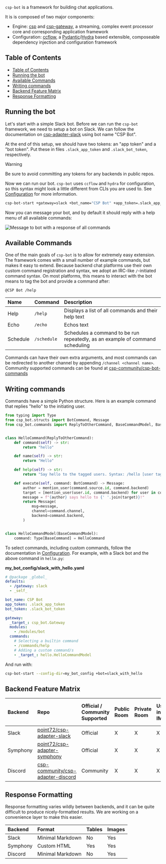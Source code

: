 `csp-bot` is a framework for building chat applications.

It is is composed of two major components:

- Engine: [csp](https://github.com/point72/csp) and [csp-gateway](https://github.com/point72/csp-gateway), a streaming, complex event processor core and corresponding application framework
- Configuration: [ccflow](https://github.com/point72/ccflow), a [Pydantic](https://docs.pydantic.dev/latest/)/[Hydra](https://hydra.cc) based extensible, composeable dependency injection and configuration framework

## Table of Contents

- [Table of Contents](#table-of-contents)
- [Running the bot](#running-the-bot)
- [Available Commands](#available-commands)
- [Writing commands](#writing-commands)
- [Backend Feature Matrix](#backend-feature-matrix)
- [Response Formatting](#response-formatting)

## Running the bot

Let's start with a simple Slack bot.
Before we can run the `csp-bot` framework, we need to setup a bot on Slack.
We can follow the documentation on [csp-adapter-slack](https://github.com/point72/csp-adapter-slack/wiki/Setup) using bot name "CSP Bot".

At the end of this setup, we should have two tokens: an "app token" and a "bot token".
Put these in files `.slack_app_token` and `.slack_bot_token`, respectively.

> [!WARNING]
>
> Be sure to avoid committing any tokens for any backends in public repos.

Now we can run our bot.
`csp-bot` uses `ccflow` and `hydra` for configuration, so this syntax might look a little different from CLIs you are used to.
See [Configuration](Configuration) for more information.

```bash
csp-bot-start +gateway=slack +bot_name="CSP Bot" +app_token=.slack_app_token +bot_token=.slack_bot_token
```

Now you can message your bot, and by default it should reply with a help menu of all available commands:

<img src="https://github.com/Point72/csp-bot/blob/main/docs/img/example_slack_chat.png?raw=true" alt="Message to bot with a response of all commands" />

## Available Commands

One of the main goals of `csp-bot` is to allow for extremely easy extension.
The framework comes with a small number of example commands, but makes it easy to extend.
Because backend chat platforms use their own custom command registration and syntax, we adopt an IRC-like `/`-initiated command syntax.
On most platforms, this means to interact with the bot means to tag the bot and provide a command after:

```raw
@CSP Bot /help
```

| Name     | Command     | Description                                                                   |
| :------- | :---------- | :---------------------------------------------------------------------------- |
| Help     | `/help`     | Displays a list of all commands and their help text                           |
| Echo     | `/echo`     | Echos text                                                                    |
| Schedule | `/schedule` | Schedules a command to be run repeatedly, as an example of command scheduling |

Commands can have their own extra arguments, and most commands can be redirected to another channel by appending `/channel <channel name>`.
Community supported commands can be found at [csp-community/csp-bot-commands](https://github.com/csp-community/csp-bot-commands)

## Writing commands

Commands have a simple Python structure.
Here is an example command that replies "hello" to the initiating user.

```python
from typing import Type
from csp_bot.structs import BotCommand, Message
from csp_bot.commands import ReplyToOtherCommand, BaseCommandModel, BaseCommand, mention_user


class HelloCommand(ReplyToOtherCommand):
    def command(self) -> str:
        return "hello"

    def name(self) -> str:
        return "Hello"

    def help(self) -> str:
        return "Say hello to the tagged users. Syntax: /hello [user tags]"

    def execute(self, command: BotCommand) -> Message:
        author = mention_user(command.source.id, command.backend)
        target = [mention_user(user.id, command.backend) for user in command.targets]
        message = f"{author} says hello to {' '.join(target)}!"
        return Message(
            msg=message,
            channel=command.channel,
            backend=command.backend,
        )


class HelloCommandModel(BaseCommandModel):
    command: Type[BaseCommand] = HelloCommand
```

To select commands, including custom commands, follow the documentation in [Configuration](Configuration).
For example, with a Slack bot and the above command in `hello.py`:

**my_bot_config/slack_with_hello.yaml**

```yaml
# @package _global_
defaults:
  - /gateway: slack
  - _self_

bot_name: CSP Bot
app_token: .slack_app_token
bot_token: .slack_bot_token

gateway:
  _target_: csp_bot.Gateway
  modules:
    - /modules/bot
  commands:
    # Selecting a builtin command
    - /commands/help
    # Adding a custom command/s
    - _target_: hello.HelloCommandModel
```

And run with:

```bash
csp-bot-start --config-dir=my_bot_config +bot=slack_with_hello
```

## Backend Feature Matrix

| Backend  | Repo                                                                                      | Official / Community Supported | Public Room | Private Room | User-iniated IM | Non user-initiated IM | Threads | Reactions | Attachments |
| :------- | :---------------------------------------------------------------------------------------- | :----------------------------- | :---------- | :----------- | :-------------- | :-------------------- | :------ | :-------- | :---------- |
| Slack    | [point72/csp-adapter-slack](https://github.com/point72/csp-adapter-slack)                 | Official                       | X           | X            | X               |                       | X       | X         |             |
| Symphony | [point72/csp-adapter-symphony](https://github.com/point72/csp-adapter-symphony)           | Official                       | X           | X            | X               |                       |         |           |             |
| Discord  | [csp-community/csp-adapter-discord](https://github.com/csp-community/csp-adapter-discord) | Community                      | X           | X            | X               |                       | X       | X         |             |

## Response Formatting

Response formatting varies wildly between backends, and it can be quite difficult to produce nicely-formatted results.
We are working on a convenience layer to make this easier.

| Backend  | Format           | Tables | Images |
| :------- | :--------------- | :----- | :----- |
| Slack    | Minimal Markdown | No     | Yes    |
| Symphony | Custom HTML      | Yes    | Yes    |
| Discord  | Minimal Markdown | No     | Yes    |
